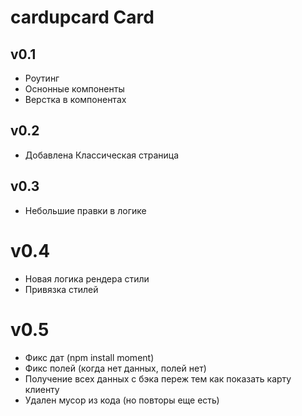 # cardupcard Card

## v0.1
- Роутинг 
- Оснонные компоненты
- Верстка в компонентах

## v0.2
- Добавлена Классическая страница

## v0.3
- Небольшие правки в логике

# v0.4
- Новая логика рендера стили
- Привязка стилей 

# v0.5
- Фикс дат (npm install moment)
- Фикс полей (когда нет данных, полей нет)
- Получение всех данных с бэка переж тем как показать карту клиенту
- Удален мусор из кода (но повторы еще есть)